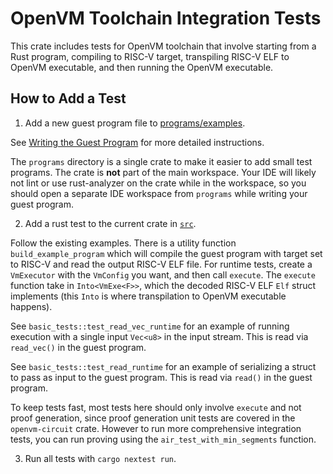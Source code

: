 # OpenVM Toolchain Integration Tests

This crate includes tests for OpenVM toolchain that involve starting from a Rust program, compiling to RISC-V target, transpiling RISC-V ELF to OpenVM executable, and then running the OpenVM executable.

## How to Add a Test

1. Add a new guest program file to [programs/examples](../../../benchmarks/programs).

See [Writing the Guest Program](../../../benchmarks/README.md#writing-the-guest-program) for more detailed instructions.

The `programs` directory is a single crate to make it easier to add small test programs. The crate is **not** part of the main workspace.
Your IDE will likely not lint or use rust-analyzer on the crate while in the workspace, so you should open a separate IDE workspace from `programs` while writing your guest program.

2. Add a rust test to the current crate in [`src`](../../../benchmarks/src).

Follow the existing examples. There is a utility function `build_example_program` which will compile the guest program with target set to RISC-V and read the output RISC-V ELF file.
For runtime tests, create a `VmExecutor` with the `VmConfig` you want, and then call `execute`. The `execute` function take in `Into<VmExe<F>>`, which the decoded RISC-V ELF `Elf` struct implements (this `Into` is where transpilation to OpenVM executable happens).

See `basic_tests::test_read_vec_runtime` for an example of running execution with a single input `Vec<u8>` in the input stream. This is read via `read_vec()` in the guest program.

See `basic_tests::test_read_runtime` for an example of serializing a struct to pass as input to the guest program. This is read via `read()` in the guest program.

To keep tests fast, most tests here should only involve `execute` and not proof generation, since proof generation unit tests are covered in the `openvm-circuit` crate. However to run more comprehensive integration tests, you can run proving using the `air_test_with_min_segments` function.

3. Run all tests with `cargo nextest run`.

